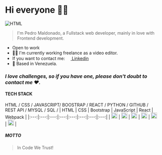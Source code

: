 # Hi everyone 👋🌵

<img src="./assets:img/fetiche2.png" alt="HTML"/>


> I'm Pedro Maldonado, a Fullstack web developer, mainly in love with Frontend development.

- Open to work
- 👨‍💻 I'm currently working freelance as a video editor.
- If you want to contact me: <a href="https://www.linkedin.com/in/pedro-maldonado-tremont-362074106/"><img src="./assets:img/linkedin.png" width="15"> Linkedin</a>
- 📍 Based in Venezuela. 
 
### ***I love challenges, so if you have one, please don't doubt to contact me ❤.***

#### TECH STACK

HTML / CSS / JAVASCRIPT/ BOOSTRAP / REACT / PYTHON / GITHUB / REST API / MYSQL / SQL /
|  HTML  |  CSS  |  Bootstrap  |  JavaScript  |  React  |  Webpack  |
|:---:|:---:|:---:|:---:|:---:|:---:|:---:|:---:|
|  <img src="./assets:img/html.png" width="20" alt="HTML"/> | <img src="./assets:img/css.png" width="20" alt="CSS"/>  |  <img src="./assets/img/bootstrap.png" height="20" alt="Boostrap"/>  |  <img src="./assets/img/javascript.png" width="20" alt="JavaScript"/>  |  <img src="./assets/img/react.png" width="20" alt="React JS"/> |  <img src="./assets/img/webpack.png" width="20" alt="Webpack"/>  |
<br>

##### MOTTO

> In Code We Trust!


